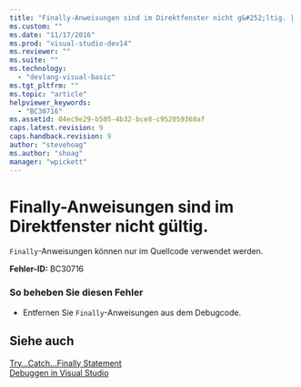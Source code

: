 ```yaml
---
title: "Finally-Anweisungen sind im Direktfenster nicht g&#252;ltig. | Microsoft Docs"
ms.custom: ""
ms.date: "11/17/2016"
ms.prod: "visual-studio-dev14"
ms.reviewer: ""
ms.suite: ""
ms.technology: 
  - "devlang-visual-basic"
ms.tgt_pltfrm: ""
ms.topic: "article"
helpviewer_keywords: 
  - "BC30716"
ms.assetid: 04ec9e29-b505-4b32-bce8-c952059368af
caps.latest.revision: 9
caps.handback.revision: 9
author: "stevehoag"
ms.author: "shoag"
manager: "wpickett"
---
```

# Finally-Anweisungen sind im Direktfenster nicht g&#252;ltig.
`Finally`\-Anweisungen können nur im Quellcode verwendet werden.  
  
 **Fehler\-ID:** BC30716  
  
### So beheben Sie diesen Fehler  
  
-   Entfernen Sie `Finally`\-Anweisungen aus dem Debugcode.  
  
## Siehe auch  
 [Try...Catch...Finally Statement](../../visual-basic/language-reference/statements/try-catch-finally-statement.md)   
 [Debuggen in Visual Studio](/visual-studio/debugger/debugging-in-visual-studio)